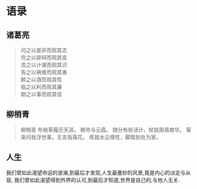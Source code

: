 # 语录

## 诸葛亮
> 问之以是非而观其志   
> 穷之以辞辩而观其变   
> 咨之以计谋而观其识   
> 告之以祸难而观其勇   
> 醉之以酒而观其性   
> 临之以利而观其廉   
> 期之以事而观其信   

## 柳梢青
> 柳梢青
> 布袍草履历天涯。
> 朝市与云霞。
> 随分有些活计，杖挑周易南华。
> 客来问我浮世事，无言指落花。
> 炼就水云情性，脚踏到处为家。

## 人生
我们曾如此渴望命运的波澜,到最后才发现,人生最曼妙的风景,竟是内心的淡定与从容,
我们曾如此渴望得到外界的认可,到最后才知道,世界是自己的,与他人无关.
